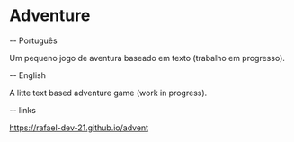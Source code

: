 # Adventure

-- Português

Um pequeno jogo de aventura baseado em texto (trabalho em progresso).

-- English

A litte text based adventure game (work in progress).

-- links

<https://rafael-dev-21.github.io/advent>